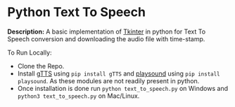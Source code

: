 # Python Text To Speech

**Description:** A basic implementation of [Tkinter](https://docs.python.org/2/library/tkinter.html) in python for Text To Speech conversion and downloading the audio file with time-stamp.

To Run Locally:
- Clone the Repo.
- Install [gTTS](https://pypi.org/project/gTTS/) using `pip install gTTS` and [playsound](https://pypi.org/project/playsound/) using `pip install playsound`. As these modules are not readily present in python.
- Once installation is done run `python text_to_speech.py` on Windows and `python3 text_to_speech.py` on Mac/Linux.
